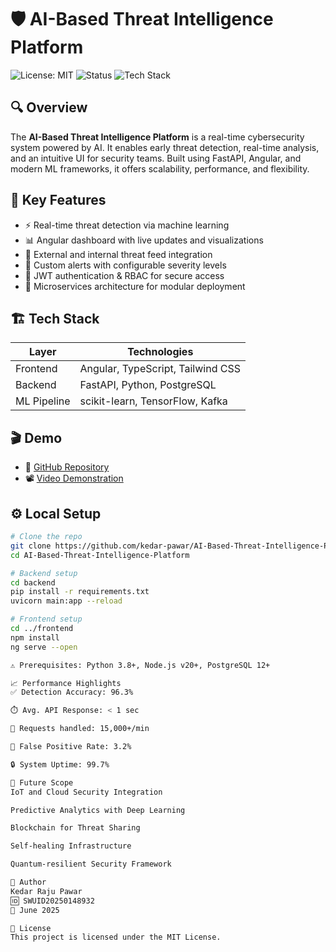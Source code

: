 # 🛡️ AI-Based Threat Intelligence Platform

![License: MIT](https://img.shields.io/badge/License-MIT-green.svg)
![Status](https://img.shields.io/badge/status-Completed-blue)
![Tech Stack](https://img.shields.io/badge/Tech-Stack-informational)

## 🔍 Overview
The **AI-Based Threat Intelligence Platform** is a real-time cybersecurity system powered by AI. It enables early threat detection, real-time analysis, and an intuitive UI for security teams. Built using FastAPI, Angular, and modern ML frameworks, it offers scalability, performance, and flexibility.

## 🎯 Key Features

- ⚡ Real-time threat detection via machine learning  
- 📊 Angular dashboard with live updates and visualizations  
- 📡 External and internal threat feed integration  
- 📣 Custom alerts with configurable severity levels  
- 🔐 JWT authentication & RBAC for secure access  
- 🔄 Microservices architecture for modular deployment

## 🏗️ Tech Stack

| Layer         | Technologies                      |
|---------------|-----------------------------------|
| Frontend      | Angular, TypeScript, Tailwind CSS |
| Backend       | FastAPI, Python, PostgreSQL       |
| ML Pipeline   | scikit-learn, TensorFlow, Kafka   |




## 🎬 Demo

- 🔗 [GitHub Repository](https://github.com/kedar-pawar/AI-Based-Threat-Intelligence-Platform)  
- 📽️ [Video Demonstration](https://drive.google.com/file/d/1KoxS9cMj0Q3H5kVepMmHro5pIkySWJMn/view?usp=sharing)

## ⚙️ Local Setup

```bash
# Clone the repo
git clone https://github.com/kedar-pawar/AI-Based-Threat-Intelligence-Platform.git
cd AI-Based-Threat-Intelligence-Platform

# Backend setup
cd backend
pip install -r requirements.txt
uvicorn main:app --reload

# Frontend setup
cd ../frontend
npm install
ng serve --open

⚠️ Prerequisites: Python 3.8+, Node.js v20+, PostgreSQL 12+

📈 Performance Highlights
✅ Detection Accuracy: 96.3%

⏱️ Avg. API Response: < 1 sec

🔄 Requests handled: 15,000+/min

🧠 False Positive Rate: 3.2%

🔒 System Uptime: 99.7%

🚀 Future Scope
IoT and Cloud Security Integration

Predictive Analytics with Deep Learning

Blockchain for Threat Sharing

Self-healing Infrastructure

Quantum-resilient Security Framework

👤 Author
Kedar Raju Pawar
🆔 SWUID20250148932
📅 June 2025

📄 License
This project is licensed under the MIT License.
